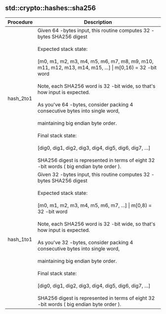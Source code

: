 
## std::crypto::hashes::sha256
| Procedure | Description |
| ----------- | ------------- |
| hash_2to1 | Given 64 -bytes input, this routine computes 32 -bytes SHA256 digest<br /><br />Expected stack state:<br /><br />[m0, m1, m2, m3, m4, m5, m6, m7, m8, m9, m10, m11, m12, m13, m14, m15, ...] \| m[0,16) = 32 -bit word<br /><br />Note, each SHA256 word is 32 -bit wide, so that's how input is expected.<br /><br />As you've 64 -bytes, consider packing 4 consecutive bytes into single word,<br /><br />maintaining big endian byte order.<br /><br />Final stack state:<br /><br />[dig0, dig1, dig2, dig3, dig4, dig5, dig6, dig7, ...]<br /><br />SHA256 digest is represented in terms of eight 32 -bit words ( big endian byte order ). |
| hash_1to1 | Given 32 -bytes input, this routine computes 32 -bytes SHA256 digest<br /><br />Expected stack state:<br /><br />[m0, m1, m2, m3, m4, m5, m6, m7, ...] \| m[0,8) = 32 -bit word<br /><br />Note, each SHA256 word is 32 -bit wide, so that's how input is expected.<br /><br />As you've 32 -bytes, consider packing 4 consecutive bytes into single word,<br /><br />maintaining big endian byte order.<br /><br />Final stack state:<br /><br />[dig0, dig1, dig2, dig3, dig4, dig5, dig6, dig7, ...]<br /><br />SHA256 digest is represented in terms of eight 32 -bit words ( big endian byte order ). |
